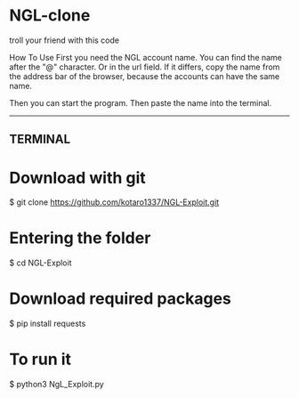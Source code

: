 # NGL-clone
troll your friend with this code

How To Use
First you need the NGL account name.
You can find the name after the "@" character. Or in the url field. If it differs, copy the name from the address bar of the browser, because the accounts can have the same name.

Then you can start the program.
Then paste the name into the terminal.

-------------------------------------------------------------
TERMINAL
-------------------------------------------------------------
# Download with git
$ git clone https://github.com/kotaro1337/NGL-Exploit.git

# Entering the folder
$ cd NGL-Exploit

# Download required packages
$ pip install requests


# To run it
$ python3 NgL_Exploit.py
